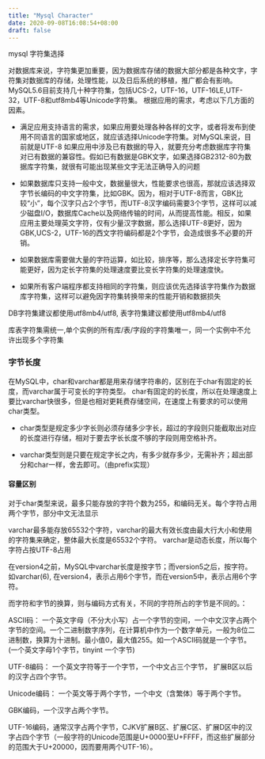 ```yaml
---
title: "Mysql Character"
date: 2020-09-08T16:08:54+08:00
draft: false
---
```


mysql 字符集选择

对数据库来说，字符集更加重要，因为数据库存储的数据大部分都是各种文字，字符集对数据库的存储，处理性能，以及日后系统的移植，推广都会有影响。
MySQL5.6目前支持几十种字符集，包括UCS-2，UTF-16，UTF-16LE,UTF-32，UTF-8和utf8mb4等Unicode字符集。
根据应用的需求，考虑以下几方面的因素。

- 满足应用支持语言的需求，如果应用要处理各种各样的文字，或者将发布到使用不同语言的国家或地区，就应该选择Unicode字符集。对MySQL来说，目前就是UTF-8
如果应用中涉及已有数据的导入，就要充分考虑数据库字符集对已有数据的兼容性。假如已有数据是GBK文字，如果选择GB2312-80为数据库字符集，就很有可能出现某些文字无法正确导入的问题

- 如果数据库只支持一般中文，数据量很大，性能要求也很高，那就应该选择双字节长编码的中文字符集，比如GBK。因为，相对于UTF-8而言，GBK比较“小”，每个汉字只占2个字节，而UTF-8汉字编码需要3个字节，这样可以减少磁盘I/O，数据库Cache以及网络传输的时间，从而提高性能。相反，如果应用主要处理英文字符，仅有少量汉字数据，那么选择UTF-8更好，因为GBK,UCS-2，UTF-16的西文字符编码都是2个字节，会造成很多不必要的开销。

- 如果数据库需要做大量的字符运算，如比较，排序等，那么选择定长字符集可能更好，因为定长字符集的处理速度要比变长字符集的处理速度快。

- 如果所有客户端程序都支持相同的字符集，则应该优先选择该字符集作为数据库字符集，这样可以避免因字符集转换带来的性能开销和数据损失


DB字符集建议都使用utf8mb4/utf8, 表字符集建议都使用utf8mb4/utf8 

库表字符集需统一,单个实例的所有库/表/字段的字符集唯一，同一个实例中不允许出现多个字符集

### 字节长度

在MySQL中，char和varchar都是用来存储字符串的，区别在于char有固定的长度，而varchar属于可变长的字符类型。
char有固定的的长度，所以在处理速度上要比varchar快很多，但是也相对更耗费存储空间，在速度上有要求的可以使用char类型。

- char类型是规定多少字长则必须存储多少字长，超过的字段则只能截取出对应的长度进行存储，相对于要去字长长度不够的字段则用空格补齐。

- varchar类型则是只要在规定字长之内，有多少就存多少，无需补齐；超出部分和char一样，舍去即可。（由prefix实现）

#### 容量区别

对于char类型来说，最多只能存放的字符个数为255，和编码无关。每个字符占用两个字节，部分中文无法显示

varchar最多能存放65532个字符，varchar的最大有效长度由最大行大小和使用的字符集来确定，整体最大长度是65532个字符。 varchar是动态长度，所以每个字符占按UTF-8占用

在version4之前，MySQL中varchar长度是按字节；而version5之后，按字符。如varchar(6), 在version4，表示占用6个字节，而在version5中，表示占用6个字符。 


而字符和字节的换算，则与编码方式有关，不同的字符所占的字节是不同的。：

ASCII码： 一个英文字母（不分大小写）占一个字节的空间，一个中文汉字占两个字节的空间。一个二进制数字序列，在计算机中作为一个数字单元，一般为8位二进制数，换算为十进制。最小值0，最大值255。如一个ASCII码就是一个字节。 (一个英文字母1个字节，tinyint 一个字节)


UTF-8编码： 一个英文字符等于一个字节，一个中文占三个字节， 扩展B区以后的汉字占四个字节。

Unicode编码： 一个英文等于两个字节，一个中文（含繁体）等于两个字节。

GBK编码，一个汉字占两个字节。

UTF-16编码，通常汉字占两个字节，CJKV扩展B区、扩展C区、扩展D区中的汉字占四个字节（一般字符的Unicode范围是U+0000至U+FFFF，而这些扩展部分的范围大于U+20000，因而要用两个UTF-16）。


